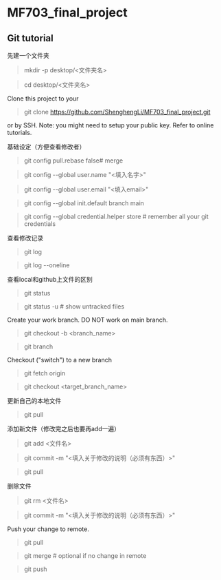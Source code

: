 # MF703_final_project

## Git tutorial
先建一个文件夹
>mkdir -p desktop/<文件夹名>

>cd desktop/<文件夹名>

Clone this project to your
>git clone https://github.com/ShenghengLi/MF703_final_project.git

or by SSH. Note: you might need to setup your public key. Refer to online tutorials.

基础设定（方便查看修改者）
>git config pull.rebase false# merge

>git config --global user.name "<填入名字>"

>git config --global user.email "<填入email>"

>git config --global init.default branch main

>git config --global credential.helper store # remember all your git credentials


查看修改记录
>git log

>git log --oneline

查看local和github上文件的区别
>git status

>git status -u # show untracked files

Create your work branch. DO NOT work on main branch.
>git checkout -b <branch_name>

>git branch

Checkout ("switch") to a new branch
>git fetch origin

>git checkout <target_branch_name>

更新自己的本地文件
>git pull

添加新文件（修改完之后也要再add一遍）
>git add <文件名>

>git commit -m "<填入关于修改的说明（必须有东西）>"

>git pull

删除文件
>git rm <文件名>

>git commit -m "<填入关于修改的说明（必须有东西）>"

Push your change to remote.
>git pull

>git merge # optional if no change in remote

>git push
